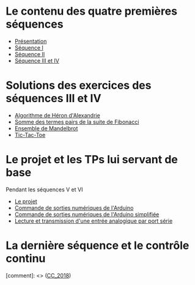 # Le contenu des quatre premières séquences
* [Présentation](https://www.overleaf.com/read/xmppskqqmddp)
* [Séquence I](https://www.overleaf.com/read/jpzpvvqpbftv)
* [Séquence II](https://www.overleaf.com/read/nxbynqkzygxs)
* [Séquence III et IV](https://www.overleaf.com/read/tfmzjnfphpkn)

# Solutions des exercices des séquences III et IV

* [Algorithme de Héron d'Alexandrie](https://github.com/fbuloup/CMI015/blob/master/HeronAlgorithm.ipynb?flush_cache=true)
* [Somme des termes pairs de la suite de Fibonacci](https://github.com/fbuloup/CMI015/blob/master/Fibonacci.ipynb?flush_cache=true)
* [Ensemble de Mandelbrot](https://github.com/fbuloup/CMI015/blob/master/MandelbrotSet.ipynb?flush_cache=true)
* [Tic-Tac-Toe](https://github.com/fbuloup/CMI015/blob/master/TicTacToe.ipynb?flush_cache=true)

# Le projet et les TPs lui servant de base 
Pendant les séquences V et VI

* [Le projet](https://www.overleaf.com/read/zgpkzqtgtwkq)
* [Commande de sorties numériques de l'Arduino](https://github.com/fbuloup/CMI015/blob/master/Arduino.ipynb?flush_cache=true)
* [Commande de sorties numériques de l'Arduino simplifiée](https://github.com/fbuloup/CMI015/blob/master/Arduino_Simple.ipynb?flush_cache=true)
* [Lecture et transmission d'une entrée analogique par port série](https://github.com/fbuloup/CMI015/blob/master/AnalogInput.ipynb?flush_cache=true)

# La dernière séquence et le contrôle continu

[comment]: <> ([CC_2018](https://www.overleaf.com/read/hmbwwnrvxcmx))


